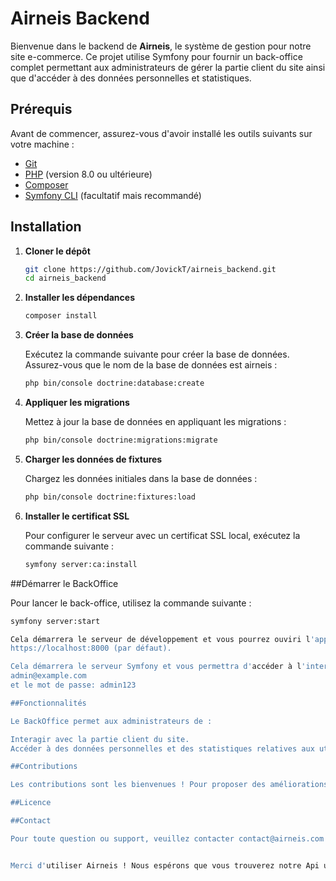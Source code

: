 # Airneis Backend

Bienvenue dans le backend de **Airneis**, le système de gestion pour notre site e-commerce. Ce projet utilise Symfony pour fournir un back-office complet permettant aux administrateurs de gérer la partie client du site ainsi que d'accéder à des données personnelles et statistiques.

## Prérequis

Avant de commencer, assurez-vous d'avoir installé les outils suivants sur votre machine :

- [Git](https://git-scm.com/)
- [PHP](https://www.php.net/) (version 8.0 ou ultérieure)
- [Composer](https://getcomposer.org/)
- [Symfony CLI](https://symfony.com/download) (facultatif mais recommandé)

## Installation

1. **Cloner le dépôt**

   ```bash
   git clone https://github.com/JovickT/airneis_backend.git
   cd airneis_backend

2. **Installer les dépendances**
   ```bash
   composer install

3. **Créer la base de données**

   Exécutez la commande suivante pour créer la base de données. Assurez-vous que le nom de la base de données est airneis :
   ```bash
   php bin/console doctrine:database:create

4. **Appliquer les migrations**

   Mettez à jour la base de données en appliquant les migrations :
   ```bash
   php bin/console doctrine:migrations:migrate

5. **Charger les données de fixtures**

   Chargez les données initiales dans la base de données :
   ```bash
   php bin/console doctrine:fixtures:load

6. **Installer le certificat SSL**

   Pour configurer le serveur avec un certificat SSL local, exécutez la commande suivante :
   ```bash
   symfony server:ca:install
   

##Démarrer le BackOffice

  Pour lancer le back-office, utilisez la commande suivante :
   ```bash
  symfony server:start

   Cela démarrera le serveur de développement et vous pourrez ouviri l'application dans le navigateur de votre choix. Vous pouvez accéder à l'application à l'adresse       
   https://localhost:8000 (par défaut).

  Cela démarrera le serveur Symfony et vous permettra d'accéder à l'interface d'administration via votre navigateur. Pour ce connecter, utiliser l'identifiant :       
  admin@example.com 
  et le mot de passe: admin123

##Fonctionnalités

  Le BackOffice permet aux administrateurs de :

  Interagir avec la partie client du site.
  Accéder à des données personnelles et des statistiques relatives aux utilisateurs et à leur activité.

##Contributions

  Les contributions sont les bienvenues ! Pour proposer des améliorations ou des corrections, veuillez suivre les instructions de contribution dans le dépôt GitHub.

##Licence

##Contact

  Pour toute question ou support, veuillez contacter contact@airneis.com ou ouvrir une issue sur le dépôt GitHub.
  

Merci d'utiliser Airneis ! Nous espérons que vous trouverez notre Api utile et facile à utiliser.
